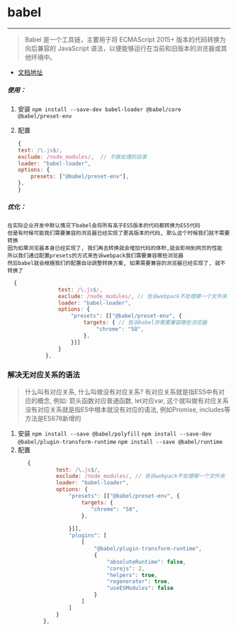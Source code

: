 # babel
------
>Babel 是一个工具链，主要用于将 ECMAScript 2015+ 版本的代码转换为向后兼容的 JavaScript 语法，以便能够运行在当前和旧版本的浏览器或其他环境中。

+ [文档地址](https://babeljs.io/)

##### 使用：
1. 安装
	`npm install --save-dev babel-loader @babel/core  @babel/preset-env`

2. 配置
	```javascript
	{
    test: /\.js$/,
    exclude: /node_modules/,  // 不做处理的目录
    loader: "babel-loader",
    options: {
        presets: ["@babel/preset-env"],
    },
	}
	```

##### 优化：
	在实际企业开发中默认情况下babel会将所有高于ES5版本的代码都转换为ES5代码
	但是有时候可能我们需要兼容的浏览器已经实现了更高版本的代码, 那么这个时候我们就不需要转换
	因为如果浏览器本身已经实现了, 我们再去转换就会增加代码的体积,就会影响到网页的性能
	所以我们通过配置presets的方式来告诉webpack我们需要兼容哪些浏览器
	然后babel就会根据我们的配置自动调整转换方案, 如果需要兼容的浏览器已经实现了, 就不转换了

```javascript
  {
                test: /\.js$/,
                exclude: /node_modules/, // 告诉webpack不处理哪一个文件夹
                loader: "babel-loader",
                options: {
                    "presets": [["@babel/preset-env", {
                        targets: { // 告诉babel你需要兼容哪些浏览器
                            "chrome": "58",
                        },
                    }]]
                }
            },
```

### 解决无对应关系的语法
>什么叫有对应关系, 什么叫做没有对应关系?
有对应关系就是指ES5中有对应的概念,  例如: 箭头函数对应普通函数, let对应var, 这个就叫做有对应关系
没有对应关系就是指E5中根本就没有对应的语法,  例如Promise, includes等方法是ES678新增的

1. 安装
	`npm install --save @babel/polyfill`
	`npm install --save-dev @babel/plugin-transform-runtime`
	`npm install --save @babel/runtime`
2. 配置
	```javascript
	   {
                test: /\.js$/,
                exclude: /node_modules/, // 告诉webpack不处理哪一个文件夹
                loader: "babel-loader",
                options: {
                    "presets": [["@babel/preset-env", {
                        targets: {
                           "chrome": "58",
                        },
               
                    }]],
                    "plugins": [
                        [
                            "@babel/plugin-transform-runtime",
                            {
                                "absoluteRuntime": false,
                                "corejs": 2,
                                "helpers": true,
                                "regenerator": true,
                                "useESModules": false
                            }
                        ]
                    ]
                }
            },
	```